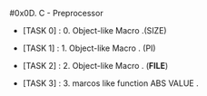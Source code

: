 #0x0D. C - Preprocessor


- [TASK 0] : 0. Object-like Macro .(SIZE)

- [TASK 1] : 1. Object-like Macro . (PI)

- [TASK 2] : 2. Object-like Macro . (__FILE__)

- [TASK 3] : 3. marcos like function ABS VALUE .